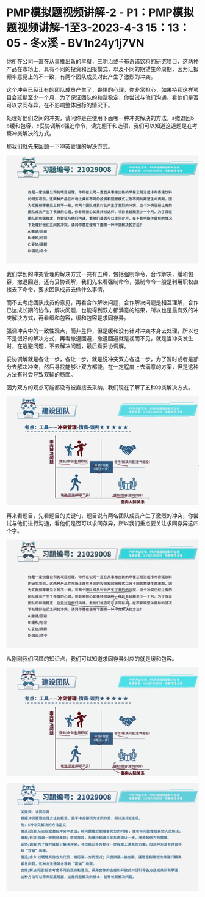 # PMP模拟题视频讲解-2 - P1：PMP模拟题视频讲解-1至3-2023-4-3 15：13：05 - 冬x溪 - BV1n24y1j7VN

你所在公司一直在从事推出新的早餐，三明治或卡布奇诺饮料的研究项目，这两种产品在市场上，具有不同的投资和回报模式，以及不同的期望生命周期，因为汇报频率意见上的不一致，有两个团队成员对此产生了激烈的冲突。

这个冲突已经让有的团队成员产生了，畏惧的心理，你非常担心，如果持续这样项目会延期至少一个月，为了保证团队的和谐稳定，你尝试与他们沟通，看他们是否可以求同存异，在不影响整体目标的情况下。

处理好他们之间的冲突，请问你是在使用下面哪一种冲突解决的方法，a撤退回b b缓和包容，c妥协调解d强迫命令，读完题干和选项，我们可以知道这道题是在考察冲突解决的方式。

那我们就先来回顾一下冲突管理的解决方式。

![](img/fc14ff0f7a0d7a9295a12e4bc51412eb_1.png)

我们学到的冲突管理的解决方式一共有五种，包括强制命令，合作解决，缓和包容，撤退回避，还有妥协调解，我们先来看强制命令，强制命令一般是利用职权直接去下命令，要求团队成员去做什么事情。

而不去考虑团队成员的意见，再看合作解决问题，合作解决问题是相互理解，合作已达成长期的协作，解决问题，也能得到双方都满意的结果，所以也是最有效的冲突解决方式，再看缓和包容，缓和包容是求同存异。

强调冲突中的一致性观点，而非差异，但是缓和没有针对冲突本身去处理，所以也不是很好的解决方式，再看撤退回避，撤退回避就是视而不见，就是当冲突发生时，在逃避问题，不去解决问题，最后看妥协调解。

妥协调解就是各让一步，各让一步，就是说冲突双方各退一步，为了暂时或者是部分去解决冲突，然后寻找能够让双方都能，在一定程度上去满意的方案，但是这种方法有时会导致双输的局面。

因为双方的观点可能都没有被直接去采纳，我们现在了解了五种冲突解决方式。

![](img/fc14ff0f7a0d7a9295a12e4bc51412eb_3.png)

再来看题目，先看题目的关键句，题目说有两名团队成员产生了激烈的冲突，你尝试与他们进行沟通，看他们是否可以求同存异，所以我们重点要关注求同存异这四个字。



![](img/fc14ff0f7a0d7a9295a12e4bc51412eb_5.png)

从刚刚我们回顾的知识点，我们可以知道求同存异对应的就是缓和包容。

![](img/fc14ff0f7a0d7a9295a12e4bc51412eb_7.png)

![](img/fc14ff0f7a0d7a9295a12e4bc51412eb_8.png)